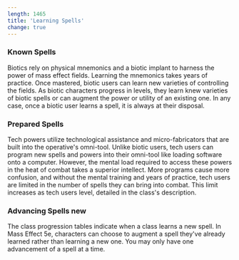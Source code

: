 ```yaml
---
length: 1465
title: 'Learning Spells'
change: true
---
```


### Known Spells
Biotics rely on physical mnemonics and a biotic implant to harness the power of mass effect fields. Learning the mnemonics
takes years of practice. Once mastered, biotic users can learn new varieties of controlling the fields. As biotic characters
progress in levels, they learn knew varieties of biotic spells or can augment the power or utility of an existing one.
In any case, once a biotic user learns a spell, it is always at their disposal.

### Prepared Spells
Tech powers utilize technological assistance and micro-fabricators that are built into the operative's omni-tool.
Unlike biotic users, tech users can program new spells and powers into their omni-tool
like loading software onto a computer. However, the mental load required to access these powers in the heat of combat
takes a superior intellect. More programs cause more confusion, and without the mental training and years of practice,
tech users are limited in the number of spells they can bring into combat. This limit increases as tech users level, detailed
in the class's description.

### Advancing Spells <v-chip color="secondary" text-color="white" class="v-chip--x-small">new</v-chip>
The class progression tables indicate when a class learns a new spell. In Mass Effect 5e, characters can choose
to augment a spell they've already learned rather than learning a new one. You may only have one advancement of a spell at a time.

